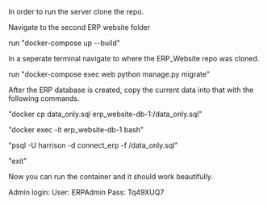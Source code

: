 In order to run the server clone the repo.

Navigate to the second ERP website folder

run "docker-compose up --build"


In a seperate terminal navigate to where the ERP_Website repo was cloned.

run "docker-compose exec web python manage.py migrate"

After the ERP database is created, copy the current data into that with the following commands.

"docker cp data_only.sql erp_website-db-1:/data_only.sql"

"docker exec -it erp_website-db-1 bash"

"psql -U harrison -d connect_erp -f /data_only.sql"

"exit"

Now you can run the container and it should work beautifully.

Admin login: User: ERPAdmin Pass: Tq49XUQ7
